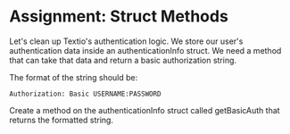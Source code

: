 # Assignment: Struct Methods
Let's clean up Textio's authentication logic. We store our user's authentication data inside an authenticationInfo struct.
 We need a method that can take that data and return a basic authorization string.

The format of the string should be:

```
Authorization: Basic USERNAME:PASSWORD

```

Create a method on the authenticationInfo struct called getBasicAuth that returns the formatted string.